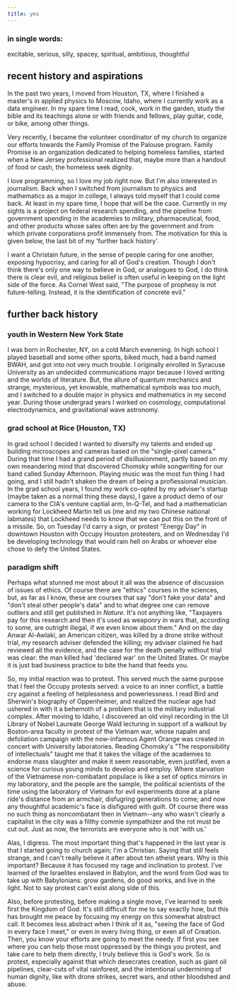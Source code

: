 ```yaml
---
title: yes
---
```

### in single words:
excitable, serious, silly, spacey, spiritual, ambitious, thoughtful
## recent history and aspirations
In the past two years, I moved from Houston, TX, where I finished a master's in
applied physics to Moscow, Idaho, where I currently work as a data engineer. 
In my spare time I read, cook, work in the garden, study the bible and its teachings
alone or with friends and fellows, play guitar, code, or bike, among other things. 

Very recently, I became the volunteer coordinator of my church
to organize our efforts towards the Family Promise of the Palouse program. 
Family Promise is an organization dedicated to helping homeless families, 
started when a New Jersey professional realized that, maybe more than a 
handout of food or cash, the homeless seek dignity. 

I love programming, so I love my job right now. But I'm also interested in 
journalism.  Back when I switched from journalism to physics and mathematics
as a major in college, I always told myself that I could come back. At least
in my spare time, I hope that will be the case. Currently in my sights is a 
project on federal research spending, and the pipeline from government spending
in the academies to military, pharmaceutical, food, and other products whose sales
often are by the government and from which private
corporations profit immensely from. The motivation for this is given below, the
last bit of my 'further back history'.

I want a Christain future, in the sense of people caring for one another, 
exposing hypocrisy, and caring for all of God's creation. Though I don't think
there's only one way to believe in God, or analogues to God, I do think there
is clear evil, and religious belief is often useful in keeping on the light side
of the force. As Cornel West said, "The purpose of prophesy is not future-telling.
Instead, it is the identification of concrete evil."

## further back history

### youth in Western New York State
I was born in Rochester, NY, on a cold March evenening. In high school I played
baseball and some other sports, biked much, had a band named BWAH, and got into 
not very much trouble. I originally enrolled
in Syracuse University as an undecided communications major because I loved writing
and the worlds of literature. But, the allure of quantum mechanics and strange,
mysterious, yet knowable, mathematical symbols was too much, and I switched 
to a double major in physics and mathematics in my second year. During those 
undergrad years I worked on cosmology, computational electrodynamics, and 
gravitational wave astronomy.

### grad school at Rice (Houston, TX)
In grad school I decided I wanted to diversify
my talents and ended up building microscopes and cameras based on the 
"single-pixel camera." During that time I had a grand period of disillusionment, partly based on my 
own meandering mind that discovered Chomsky while songwriting for our band
called Sunday Afternoon. Playing music was the most fun thing I had going, 
and I still hadn't shaken the dream of being a profiessional musician.  
In the grad school years, I found my work co-opted by my adviser's startup
(maybe taken as a normal thing these days), I gave a product demo of our camera
to the CIA's venture captial arm, In-Q-Tel, and had a mathematician working for
Lockheed Martin tell us (me and my two Chinese national labmates) that 
Lockheed needs to know that we can put this on the front of a missile. So, on
Tuesday I'd carry a sign, or protest "Energy Day" in downtown Houston with 
Occupy Houston protesters, and on Wednesday I'd be developing technology that
would rain hell on Arabs or whoever else chose to defy the United States. 

### paradigm shift
Perhaps what stunned me most about it all was the absence of discussion of 
issues of ethics. Of course there are "ethics" courses in the sciences, but,
as far as I know, these are courses that say "don't fake your data" and 
"don't steal other people's data" and to what degree one can remove 
outliers and still get published in _Nature_. It's not anything like, "Taxpayers
pay for this research and then it's used as weaponry in wars that, according to
some, are outright illegal, if we even know about them."  And on the
day Anwar Al-Awlaki, an American citizen, was killed by a drone strike without
trial, my research adviser defended the killing; my adviser claimed he had reviewed all
the evidence, and the case for the death penalty without trial was clear: 
the man killed had 'declared war' on the United States. Or maybe it is just 
bad business practice to bite the hand that feeds you.

So, my initial reaction was to protest. This served much the same purpose that
I feel the Occupy protests served: a voice to an inner conflict, a battle cry
against a feeling of helplessness and powerlessness. I read Bird and Sherwin's
biography of Oppenheimer, and realized the nuclear age had ushered in with it
a behemoth of a problem that is the military industrial complex. After moving to
Idaho, I discovered an old vinyl recording in the UI Library of Nobel Laureate George Wald
lecturing in support of a walkout by Boston-area faculty in protest of the 
Vietnam war, whose napalm and defoliation campaign with the now-infamous
Agent Orange was created in concert with University laboratories. Reading Chomsky's 
"The responsibility of intellectuals" taught me that it takes the village of the
academies to endorse mass slaughter and make it seem reasonable, even justified,
even a science for curious young minds to develop and employ. Where starvation
of the Vietnamese non-combatant populace is like a set of optics mirrors in my
laboratory, and the people are the sample, the political scientists of the time
using the laboratory of Vietnam for evil experiments done at a plane ride's 
distance from an armchair, disfugring generations to
come; and now any thoughtful academic's face is disfigured with guilt. Of course
there was no such thing as noncombatant then in Vietnam--any who wasn't clearly
a capitalist in the city was a filthy commie sympathizer and the rot must be 
cut out. Just as now, the terrorists are everyone who is not 'with us.'

Alas, I digress. The most important thing that's happened in the last year is that
I started going to church again; I'm a Christian. Saying that still feels 
strange, and I can't really believe it after about ten atheist years. Why is 
this important? Because it has focused my rage and inclination to protest. 
I've learned of the Israelites enslaved in Babylon, and the word from God was
to take up with Babylonians: grow gardens, do good works, and live in the light.
Not to say protest can't exist along side of this. 

Also, before protesting, before making a single move, I've learned to seek first
the Kingdom of God. It's still difficult for me to say exactly how, but this 
has brought me peace by focusing my energy on this somewhat abstract call. It
becomes less abstract when I think of it as, "seeing the face of God in every
face I meet," or even in every living thing, or even all of Creation. Then, 
you know your efforts are going to meet the needy. If first you see where you 
can help those most oppressed by the things you protest, and take care to help
them directly, I truly believe this is God's work. So is protest, especially 
against that which desecrates creation, such as giant oil pipelines, clear-cuts
of vital rainforest, and the intentional undermining of human dignity, like with
drone strikes, secret wars, and other bloodshed and abuse.


